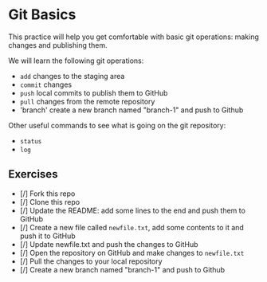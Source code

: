 # Git Basics

This practice will help you get comfortable with basic git operations: making changes and publishing them.

We will learn the following git operations:

- `add` changes to the staging area
- `commit` changes
- `push` local commits to publish them to GitHub
- `pull` changes from the remote repository
- 'branch' create a new branch named "branch-1" and push to Github

Other useful commands to see what is going on the git repository:

- `status`
- `log`

## Exercises

- [/] Fork this repo
- [/] Clone this repo
- [/] Update the README: add some lines to the end and push them to GitHub
- [/] Create a new file called `newfile.txt`, add some contents to it and push it to GitHub
- [/] Update newfile.txt and push the changes to GitHub
- [/] Open the repository on GitHub and make changes to `newfile.txt`
- [/] Pull the changes to your local repository
- [/] Create a new branch named "branch-1" and push to Github
